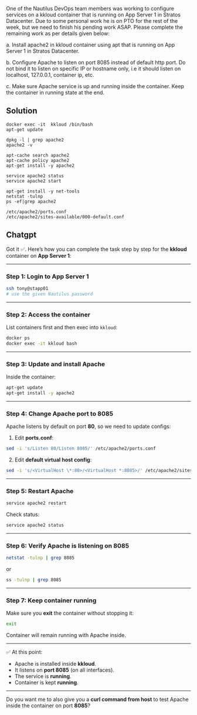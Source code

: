One of the Nautilus DevOps team members was working to configure services on a kkloud container that is running on App Server 1 in Stratos Datacenter. Due to some personal work he is on PTO for the rest of the week, but we need to finish his pending work ASAP. Please complete the remaining work as per details given below:


a. Install apache2 in kkloud container using apt that is running on App Server 1 in Stratos Datacenter.


b. Configure Apache to listen on port 8085 instead of default http port. Do not bind it to listen on specific IP or hostname only, i.e it should listen on localhost, 127.0.0.1, container ip, etc.


c. Make sure Apache service is up and running inside the container. Keep the container in running state at the end.

## Solution

```
docker exec -it  kkloud /bin/bash
apt-get update

dpkg -l | grep apache2
apache2 -v

apt-cache search apache2
apt-cache policy apache2
apt-get install -y apache2

service apache2 status
service apache2 start

apt-get install -y net-tools
netstat -tulnp
ps -ef|grep apache2

/etc/apache2/ports.conf
/etc/apache2/sites-available/000-default.conf

```

## Chatgpt

Got it ✅. Here’s how you can complete the task step by step for the **kkloud** container on **App Server 1**:

---

### **Step 1: Login to App Server 1**

```bash
ssh tony@stapp01
# use the given Nautilus password
```

---

### **Step 2: Access the container**

List containers first and then exec into `kkloud`:

```bash
docker ps
docker exec -it kkloud bash
```

---

### **Step 3: Update and install Apache**

Inside the container:

```bash
apt-get update
apt-get install -y apache2
```

---

### **Step 4: Change Apache port to 8085**

Apache listens by default on port **80**, so we need to update configs:

1. Edit **ports.conf**:

```bash
sed -i 's/Listen 80/Listen 8085/' /etc/apache2/ports.conf
```

2. Edit **default virtual host config**:

```bash
sed -i 's/<VirtualHost \*:80>/<VirtualHost *:8085>/' /etc/apache2/sites-available/000-default.conf
```

---

### **Step 5: Restart Apache**

```bash
service apache2 restart
```

Check status:

```bash
service apache2 status
```

---

### **Step 6: Verify Apache is listening on 8085**

```bash
netstat -tulnp | grep 8085
```

or

```bash
ss -tulnp | grep 8085
```

---

### **Step 7: Keep container running**

Make sure you **exit** the container without stopping it:

```bash
exit
```

Container will remain running with Apache inside.

---

✅ At this point:

* Apache is installed inside **kkloud**.
* It listens on **port 8085** (on all interfaces).
* The service is **running**.
* Container is kept **running**.

---

Do you want me to also give you a **curl command from host** to test Apache inside the container on port **8085**?

